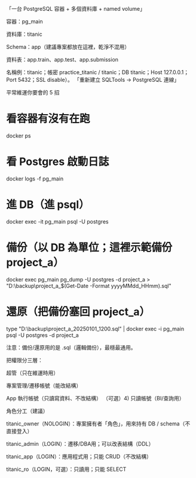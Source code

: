 
「一台 PostgreSQL 容器 + 多個資料庫 + named volume」


容器：pg_main

資料庫：titanic

Schema：app（建議專案都放在這裡，乾淨不混用）

資料表：app.train、app.test、app.submission
 

名稱例：titanic；帳密 practice_titanic / titanic；DB titanic；Host 127.0.0.1；Port 5432；SSL disable）。
「重新建立 SQLTools → PostgreSQL 連線」

平常維運你要會的 5 招
# 看容器有沒有在跑
docker ps

# 看 Postgres 啟動日誌
docker logs -f pg_main

# 進 DB（進 psql）
docker exec -it pg_main psql -U postgres

# 備份（以 DB 為單位；這裡示範備份 project_a）
docker exec pg_main pg_dump -U postgres -d project_a > "D:\backup\project_a_$(Get-Date -Format yyyyMMdd_HHmm).sql"

# 還原（把備份塞回 project_a）
type "D:\backup\project_a_20250101_1200.sql" | docker exec -i pg_main psql -U postgres -d project_a


注意：備份/還原用的是 .sql（邏輯備份），最穩最通用。


把權限分三層：

超管（只在維運時用）

專案管理/遷移帳號（能改結構）

App 執行帳號（只讀寫資料、不改結構）
（可選）4) 只讀帳號（BI/查詢用）

角色分工（建議）

titanic_owner（NOLOGIN）：專案擁有者「角色」，用來持有 DB / schema（不直接登入）

titanic_admin（LOGIN）：遷移/DBA用；可以改表結構（DDL）

titanic_app（LOGIN）：應用程式用；只能 CRUD（不改結構）

titanic_ro（LOGIN，可選）：只讀用；只能 SELECT





















